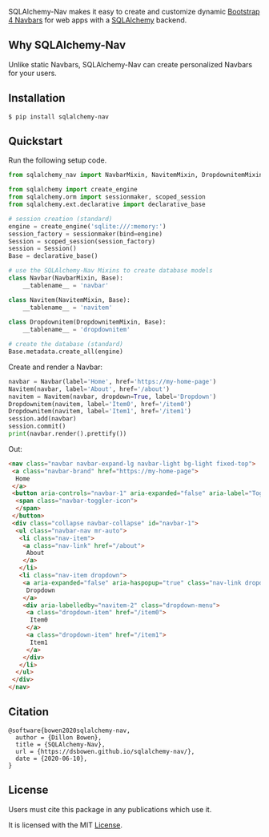 SQLAlchemy-Nav makes it easy to create and customize dynamic [Bootstrap 4 Navbars](https://getbootstrap.com/docs/4.5/components/navbar/) for web apps with a [SQLAlchemy](https://sqlalchemy.org) backend.

## Why SQLAlchemy-Nav

Unlike static Navbars, SQLAlchemy-Nav can create personalized Navbars for your users.

## Installation

```
$ pip install sqlalchemy-nav
```

## Quickstart

Run the following setup code.

```python
from sqlalchemy_nav import NavbarMixin, NavitemMixin, DropdownitemMixin

from sqlalchemy import create_engine
from sqlalchemy.orm import sessionmaker, scoped_session
from sqlalchemy.ext.declarative import declarative_base

# session creation (standard)
engine = create_engine('sqlite:///:memory:')
session_factory = sessionmaker(bind=engine)
Session = scoped_session(session_factory)
session = Session()
Base = declarative_base()

# use the SQLAlchemy-Nav Mixins to create database models
class Navbar(NavbarMixin, Base):
    __tablename__ = 'navbar'

class Navitem(NavitemMixin, Base):
    __tablename__ = 'navitem'
    
class Dropdownitem(DropdownitemMixin, Base):
    __tablename__ = 'dropdownitem'

# create the database (standard)
Base.metadata.create_all(engine)
```

Create and render a Navbar:

```python
navbar = Navbar(label='Home', href='https://my-home-page')
Navitem(navbar, label='About', href='/about')
navitem = Navitem(navbar, dropdown=True, label='Dropdown')
Dropdownitem(navitem, label='Item0', href='/item0')
Dropdownitem(navitem, label='Item1', href='/item1')
session.add(navbar)
session.commit()
print(navbar.render().prettify())
```

Out:

```html
<nav class="navbar navbar-expand-lg navbar-light bg-light fixed-top">
 <a class="navbar-brand" href="https://my-home-page">
  Home
 </a>
 <button aria-controls="navbar-1" aria-expanded="false" aria-label="Toggle navigation" class="navbar-toggler" data-target="#navbar-1" data-toggle="collapse" type="button">
  <span class="navbar-toggler-icon">
  </span>
 </button>
 <div class="collapse navbar-collapse" id="navbar-1">
  <ul class="navbar-nav mr-auto">
   <li class="nav-item">
    <a class="nav-link" href="/about">
     About
    </a>
   </li>
   <li class="nav-item dropdown">
    <a aria-expanded="false" aria-haspopup="true" class="nav-link dropdown-toggle" data-toggle="dropdown" href="" id="navitem-2" role="button">
     Dropdown
    </a>
    <div aria-labelledby="navitem-2" class="dropdown-menu">
     <a class="dropdown-item" href="/item0">
      Item0
     </a>
     <a class="dropdown-item" href="/item1">
      Item1
     </a>
    </div>
   </li>
  </ul>
 </div>
</nav>
```

## Citation

```
@software{bowen2020sqlalchemy-nav,
  author = {Dillon Bowen},
  title = {SQLAlchemy-Nav},
  url = {https://dsbowen.github.io/sqlalchemy-nav/},
  date = {2020-06-10},
}
```

## License

Users must cite this package in any publications which use it.

It is licensed with the MIT [License](https://github.com/dsbowen/sqlalchemy-nav/blob/master/LICENSE).